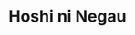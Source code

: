 --- 
title: "Hoshi ni Negau"
publishdate: "2019-3-19T16:48:46+02:00"
src: "https://365manga.net/manga/hoshi-ni-negau"
image: "https://data.365manga.net/images/thumbnails/24581-hoshi-ni-negau.jpg"
description: "From MangaArt: A dog named Nonnon who loves her master very much wishes to become a girl! What will happen to her now?"
---